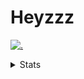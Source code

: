 # Heyzzz  

[![.](https://skillicons.dev/icons?i=js,java)](https://skillicons.dev)  

<details>
<summary>Stats</summary
<!--START_SECTION:waka-->

```txt
YAML         4 hrs           █████████████████▒░░░░░░░   69.47 %
Other        1 hr 9 mins     █████░░░░░░░░░░░░░░░░░░░░   20.18 %
Bash         19 mins         █▒░░░░░░░░░░░░░░░░░░░░░░░   05.56 %
TypeScript   8 mins          ▓░░░░░░░░░░░░░░░░░░░░░░░░   02.44 %
SSH Config   5 mins          ▒░░░░░░░░░░░░░░░░░░░░░░░░   01.59 %
```

<!--END_SECTION:waka-->
</details>
